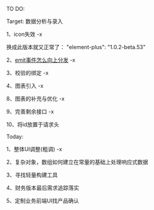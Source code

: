 TO DO:

Target: 数据分析与录入

1、icon失效 -x

换成此版本就又正常了： "element-plus": "1.0.2-beta.53"

2、[emit事件怎么向上分发](https://chengpeiquan.com/article/vue3-script-setup.html#%E4%BB%80%E4%B9%88%E6%98%AF-defineprops-%E5%92%8C-defineemit) -x

3、校验的绑定 -x

4、图表引入 -x

8、图表的补充与优化  -x

9、完善剩余接口 -x

10、将id放置于请求头

Today:

1、整体UI调整(粗调)  -x

2、复杂对象，数组如何建立在常量的基础上处理响应式数据

3、寻找轻量构建工具

4、财务版本最后需求追踪落实

5、定制业务前端UI找产品确认